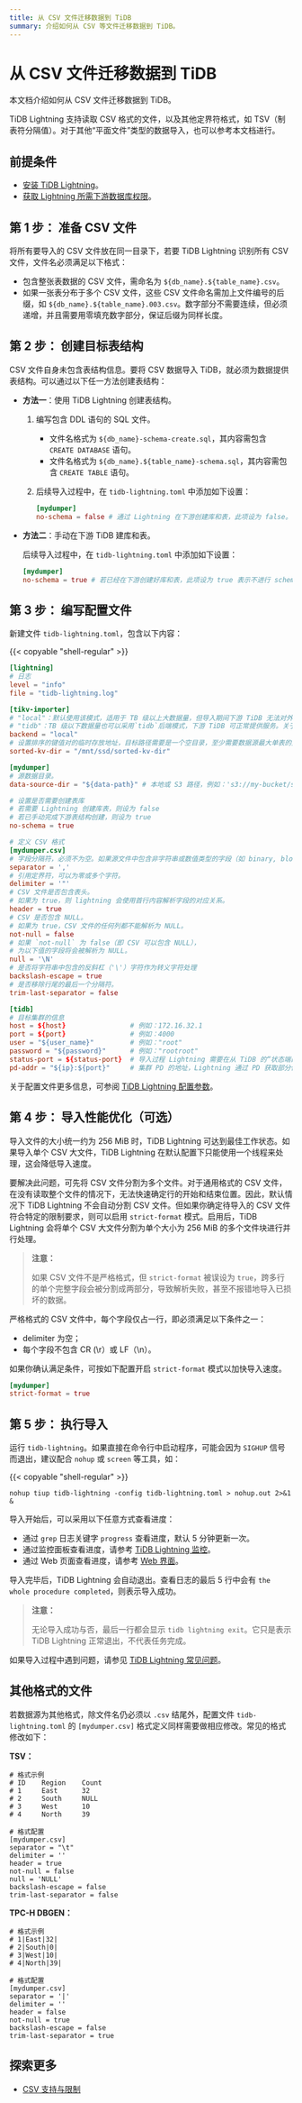 ```yaml
---
title: 从 CSV 文件迁移数据到 TiDB
summary: 介绍如何从 CSV 等文件迁移数据到 TiDB。
---
```


# 从 CSV 文件迁移数据到 TiDB

本文档介绍如何从 CSV 文件迁移数据到 TiDB。

TiDB Lightning 支持读取 CSV 格式的文件，以及其他定界符格式，如 TSV（制表符分隔值）。对于其他“平面文件”类型的数据导入，也可以参考本文档进行。

## 前提条件

- [安装 TiDB Lightning](/migration-tools.md)。
- [获取 Lightning 所需下游数据库权限](/tidb-lightning/tidb-lightning-faq.md#tidb-lightning-对下游数据库的账号权限要求是怎样的)。

## 第 1 步： 准备 CSV 文件

将所有要导入的 CSV 文件放在同一目录下，若要 TiDB Lightning 识别所有 CSV 文件，文件名必须满足以下格式：

- 包含整张表数据的 CSV 文件，需命名为 `${db_name}.${table_name}.csv`。
- 如果一张表分布于多个 CSV 文件，这些 CSV 文件命名需加上文件编号的后缀，如 `${db_name}.${table_name}.003.csv`。数字部分不需要连续，但必须递增，并且需要用零填充数字部分，保证后缀为同样长度。

## 第 2 步： 创建目标表结构

CSV 文件自身未包含表结构信息。要将 CSV 数据导入 TiDB，就必须为数据提供表结构。可以通过以下任一方法创建表结构：

* **方法一**：使用 TiDB Lightning 创建表结构。

    1. 编写包含 DDL 语句的 SQL 文件。

        - 文件名格式为 `${db_name}-schema-create.sql`，其内容需包含 `CREATE DATABASE` 语句。
        - 文件名格式为 `${db_name}.${table_name}-schema.sql`，其内容需包含 `CREATE TABLE` 语句。

    2. 后续导入过程中，在 `tidb-lightning.toml` 中添加如下设置：

        ```toml
        [mydumper]
        no-schema = false # 通过 Lightning 在下游创建库和表，此项设为 false。
        ```

* **方法二**：手动在下游 TiDB 建库和表。

    后续导入过程中，在 `tidb-lightning.toml` 中添加如下设置：

    ```toml
    [mydumper]
    no-schema = true # 若已经在下游创建好库和表，此项设为 true 表示不进行 schema 创建
    ```

## 第 3 步： 编写配置文件

新建文件 `tidb-lightning.toml`，包含以下内容：

{{< copyable "shell-regular" >}}

```toml
[lightning]
# 日志
level = "info"
file = "tidb-lightning.log"

[tikv-importer]
# "local"：默认使用该模式，适用于 TB 级以上大数据量，但导入期间下游 TiDB 无法对外提供服务。
# "tidb"：TB 级以下数据量也可以采用`tidb`后端模式，下游 TiDB 可正常提供服务。关于后端模式更多信息请参阅：https://docs.pingcap.com/tidb/stable/tidb-lightning-backends
backend = "local"
# 设置排序的键值对的临时存放地址，目标路径需要是一个空目录，至少需要数据源最大单表的空间，建议与 `data-source-dir` 不同磁盘目录并使用闪存介质，独占 IO 会获得更好的导入性能
sorted-kv-dir = "/mnt/ssd/sorted-kv-dir"

[mydumper]
# 源数据目录。
data-source-dir = "${data-path}" # 本地或 S3 路径，例如：'s3://my-bucket/sql-backup?region=us-west-2'

# 设置是否需要创建表库
# 若需要 Lightning 创建库表，则设为 false
# 若已手动完成下游表结构创建，则设为 true
no-schema = true

# 定义 CSV 格式
[mydumper.csv]
# 字段分隔符，必须不为空。如果源文件中包含非字符串或数值类型的字段（如 binary, blob, bit 等），则不建议源文件使用默认的“,”简单分隔符，推荐“|+|”等非常见字符组合
separator = ','
# 引用定界符，可以为零或多个字符。
delimiter = '"'
# CSV 文件是否包含表头。
# 如果为 true，则 lightning 会使用首行内容解析字段的对应关系。
header = true
# CSV 是否包含 NULL。
# 如果为 true，CSV 文件的任何列都不能解析为 NULL。
not-null = false
# 如果 `not-null` 为 false（即 CSV 可以包含 NULL），
# 为以下值的字段将会被解析为 NULL。
null = '\N'
# 是否将字符串中包含的反斜杠（'\'）字符作为转义字符处理
backslash-escape = true
# 是否移除行尾的最后一个分隔符。
trim-last-separator = false

[tidb]
# 目标集群的信息
host = ${host}                # 例如：172.16.32.1
port = ${port}                # 例如：4000
user = "${user_name}"         # 例如："root"
password = "${password}"      # 例如："rootroot"
status-port = ${status-port}  # 导入过程 Lightning 需要在从 TiDB 的“状态端口”获取表结构信息，例如：10080
pd-addr = "${ip}:${port}"     # 集群 PD 的地址，Lightning 通过 PD 获取部分信息，例如 172.16.31.3:2379。当 backend = "local" 时 status-port 和 pd-addr 必须正确填写，否则导入将出现异常。
```

关于配置文件更多信息，可参阅 [TiDB Lightning 配置参数](/tidb-lightning/tidb-lightning-configuration.md)。

## 第 4 步： 导入性能优化（可选）

导入文件的大小统一约为 256 MiB 时，TiDB Lightning 可达到最佳工作状态。如果导入单个 CSV 大文件，TiDB Lightning 在默认配置下只能使用一个线程来处理，这会降低导入速度。

要解决此问题，可先将 CSV 文件分割为多个文件。对于通用格式的 CSV 文件，在没有读取整个文件的情况下，无法快速确定行的开始和结束位置。因此，默认情况下 TiDB Lightning 不会自动分割 CSV 文件。但如果你确定待导入的 CSV 文件符合特定的限制要求，则可以启用 `strict-format` 模式。启用后，TiDB Lightning 会将单个 CSV 大文件分割为单个大小为 256 MiB 的多个文件块进行并行处理。

> **注意：**
>
> 如果 CSV 文件不是严格格式，但 `strict-format` 被误设为 `true`，跨多行的单个完整字段会被分割成两部分，导致解析失败，甚至不报错地导入已损坏的数据。

严格格式的 CSV 文件中，每个字段仅占一行，即必须满足以下条件之一：

- delimiter 为空；
- 每个字段不包含 CR (\\r）或 LF（\\n）。

如果你确认满足条件，可按如下配置开启 `strict-format` 模式以加快导入速度。

```toml
[mydumper]
strict-format = true
```

## 第 5 步： 执行导入

运行 `tidb-lightning`。如果直接在命令行中启动程序，可能会因为 `SIGHUP` 信号而退出，建议配合 `nohup` 或 `screen` 等工具，如：

{{< copyable "shell-regular" >}}

```shell
nohup tiup tidb-lightning -config tidb-lightning.toml > nohup.out 2>&1 &
```

导入开始后，可以采用以下任意方式查看进度：

- 通过 `grep` 日志关键字 `progress` 查看进度，默认 5 分钟更新一次。
- 通过监控面板查看进度，请参考 [TiDB Lightning 监控](/tidb-lightning/monitor-tidb-lightning.md)。
- 通过 Web 页面查看进度，请参考 [Web 界面](/tidb-lightning/tidb-lightning-web-interface.md)。

导入完毕后，TiDB Lightning 会自动退出。查看日志的最后 5 行中会有 `the whole procedure completed`，则表示导入成功。

> **注意：**
>
> 无论导入成功与否，最后一行都会显示 `tidb lightning exit`。它只是表示 TiDB Lightning  正常退出，不代表任务完成。

如果导入过程中遇到问题，请参见 [TiDB Lightning 常见问题](/tidb-lightning/tidb-lightning-faq.md)。

## 其他格式的文件

若数据源为其他格式，除文件名仍必须以 `.csv` 结尾外，配置文件 `tidb-lightning.toml` 的 `[mydumper.csv]` 格式定义同样需要做相应修改。常见的格式修改如下：

**TSV：**

```
# 格式示例
# ID    Region    Count
# 1     East      32
# 2     South     NULL
# 3     West      10
# 4     North     39

# 格式配置
[mydumper.csv]
separator = "\t"
delimiter = ''
header = true
not-null = false
null = 'NULL'
backslash-escape = false
trim-last-separator = false
```

**TPC-H DBGEN：**

```
# 格式示例
# 1|East|32|
# 2|South|0|
# 3|West|10|
# 4|North|39|

# 格式配置
[mydumper.csv]
separator = '|'
delimiter = ''
header = false
not-null = true
backslash-escape = false
trim-last-separator = true
```

## 探索更多

- [CSV 支持与限制](/tidb-lightning/migrate-from-csv-using-tidb-lightning.md)
